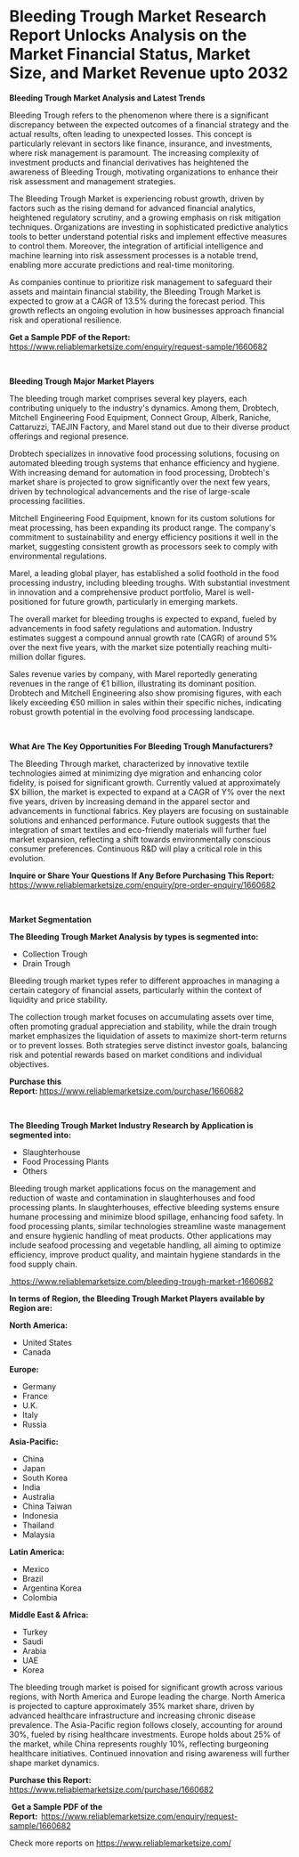 <p><h1>Bleeding Trough Market Research Report Unlocks Analysis on the Market Financial Status, Market Size, and Market Revenue upto 2032</h1></p><p><strong>Bleeding Trough Market Analysis and Latest Trends</strong></p>
<p><p>Bleeding Trough refers to the phenomenon where there is a significant discrepancy between the expected outcomes of a financial strategy and the actual results, often leading to unexpected losses. This concept is particularly relevant in sectors like finance, insurance, and investments, where risk management is paramount. The increasing complexity of investment products and financial derivatives has heightened the awareness of Bleeding Trough, motivating organizations to enhance their risk assessment and management strategies.</p><p>The Bleeding Trough Market is experiencing robust growth, driven by factors such as the rising demand for advanced financial analytics, heightened regulatory scrutiny, and a growing emphasis on risk mitigation techniques. Organizations are investing in sophisticated predictive analytics tools to better understand potential risks and implement effective measures to control them. Moreover, the integration of artificial intelligence and machine learning into risk assessment processes is a notable trend, enabling more accurate predictions and real-time monitoring.</p><p>As companies continue to prioritize risk management to safeguard their assets and maintain financial stability, the Bleeding Trough Market is expected to grow at a CAGR of 13.5% during the forecast period. This growth reflects an ongoing evolution in how businesses approach financial risk and operational resilience.</p></p>
<p><strong>Get a Sample PDF of the Report:&nbsp;</strong> <a href="https://www.reliablemarketsize.com/enquiry/request-sample/1660682?utm_campaign=3254&utm_medium=2&utm_source=Github&utm_content=ia&utm_term=10042025&utm_id=bleeding-trough">https://www.reliablemarketsize.com/enquiry/request-sample/1660682</a></p>
<p>&nbsp;</p>
<p><strong>Bleeding Trough Major Market Players</strong></p>
<p><p>The bleeding trough market comprises several key players, each contributing uniquely to the industry's dynamics. Among them, Drobtech, Mitchell Engineering Food Equipment, Connect Group, Alberk, Raniche, Cattaruzzi, TAEJIN Factory, and Marel stand out due to their diverse product offerings and regional presence.</p><p>Drobtech specializes in innovative food processing solutions, focusing on automated bleeding trough systems that enhance efficiency and hygiene. With increasing demand for automation in food processing, Drobtech's market share is projected to grow significantly over the next few years, driven by technological advancements and the rise of large-scale processing facilities.</p><p>Mitchell Engineering Food Equipment, known for its custom solutions for meat processing, has been expanding its product range. The company's commitment to sustainability and energy efficiency positions it well in the market, suggesting consistent growth as processors seek to comply with environmental regulations.</p><p>Marel, a leading global player, has established a solid foothold in the food processing industry, including bleeding troughs. With substantial investment in innovation and a comprehensive product portfolio, Marel is well-positioned for future growth, particularly in emerging markets.</p><p>The overall market for bleeding troughs is expected to expand, fueled by advancements in food safety regulations and automation. Industry estimates suggest a compound annual growth rate (CAGR) of around 5% over the next five years, with the market size potentially reaching multi-million dollar figures.</p><p>Sales revenue varies by company, with Marel reportedly generating revenues in the range of €1 billion, illustrating its dominant position. Drobtech and Mitchell Engineering also show promising figures, with each likely exceeding €50 million in sales within their specific niches, indicating robust growth potential in the evolving food processing landscape.</p></p>
<p>&nbsp;</p>
<p><strong>What Are The Key Opportunities For Bleeding Trough Manufacturers?</strong></p>
<p><p>The Bleeding Through market, characterized by innovative textile technologies aimed at minimizing dye migration and enhancing color fidelity, is poised for significant growth. Currently valued at approximately $X billion, the market is expected to expand at a CAGR of Y% over the next five years, driven by increasing demand in the apparel sector and advancements in functional fabrics. Key players are focusing on sustainable solutions and enhanced performance. Future outlook suggests that the integration of smart textiles and eco-friendly materials will further fuel market expansion, reflecting a shift towards environmentally conscious consumer preferences. Continuous R&D will play a critical role in this evolution.</p></p>
<p><strong>Inquire or Share Your Questions If Any Before Purchasing This Report:</strong> <a href="https://www.reliablemarketsize.com/enquiry/pre-order-enquiry/1660682?utm_campaign=3254&utm_medium=2&utm_source=Github&utm_content=ia&utm_term=10042025&utm_id=bleeding-trough">https://www.reliablemarketsize.com/enquiry/pre-order-enquiry/1660682</a></p>
<p>&nbsp;</p>
<p><strong>Market Segmentation</strong></p>
<p><strong>The Bleeding Trough Market Analysis by types is segmented into:</strong></p>
<p><ul><li>Collection Trough</li><li>Drain Trough</li></ul></p>
<p><p>Bleeding trough market types refer to different approaches in managing a certain category of financial assets, particularly within the context of liquidity and price stability. </p><p>The collection trough market focuses on accumulating assets over time, often promoting gradual appreciation and stability, while the drain trough market emphasizes the liquidation of assets to maximize short-term returns or to prevent losses. Both strategies serve distinct investor goals, balancing risk and potential rewards based on market conditions and individual objectives.</p></p>
<p><strong>Purchase this Report:&nbsp;</strong><a href="https://www.reliablemarketsize.com/purchase/1660682?utm_campaign=3254&utm_medium=2&utm_source=Github&utm_content=ia&utm_term=10042025&utm_id=bleeding-trough">https://www.reliablemarketsize.com/purchase/1660682</a></p>
<p>&nbsp;</p>
<p><strong>The Bleeding Trough Market Industry Research by Application is segmented into:</strong></p>
<p><ul><li>Slaughterhouse</li><li>Food Processing Plants</li><li>Others</li></ul></p>
<p><p>Bleeding trough market applications focus on the management and reduction of waste and contamination in slaughterhouses and food processing plants. In slaughterhouses, effective bleeding systems ensure humane processing and minimize blood spillage, enhancing food safety. In food processing plants, similar technologies streamline waste management and ensure hygienic handling of meat products. Other applications may include seafood processing and vegetable handling, all aiming to optimize efficiency, improve product quality, and maintain hygiene standards in the food supply chain.</p></p>
<p><a href="https://www.reliablemarketsize.com/bleeding-trough-market-r1660682?utm_campaign=3254&utm_medium=2&utm_source=Github&utm_content=ia&utm_term=10042025&utm_id=bleeding-trough">&nbsp;https://www.reliablemarketsize.com/bleeding-trough-market-r1660682</a></p>
<p><strong>In terms of Region, the Bleeding Trough Market Players available by Region are:</strong></p>
<p>
    <p> <strong> North America: </strong>
        <ul>
            <li>United States</li>
            <li>Canada</li>
        </ul>
        </p> 
    <p> <strong> Europe: </strong>
        <ul>
            <li>Germany</li>
            <li>France</li>
            <li>U.K.</li>
            <li>Italy</li>
            <li>Russia</li>
        </ul>
        </p> 
    <p> <strong> Asia-Pacific: </strong>
        <ul>
            <li>China</li>
            <li>Japan</li>
            <li>South Korea</li>
            <li>India</li>
            <li>Australia</li>
            <li>China Taiwan</li>
            <li>Indonesia</li>
            <li>Thailand</li>
            <li>Malaysia</li>
        </ul>
        </p> 
    <p> <strong> Latin America: </strong>
        <ul>
            <li>Mexico</li>
            <li>Brazil</li>
            <li>Argentina Korea</li>
            <li>Colombia</li>
        </ul>
        </p> 
    <p> <strong> Middle East & Africa: </strong>
        <ul>
            <li>Turkey</li>
            <li>Saudi</li>
            <li>Arabia</li>
            <li>UAE</li>
            <li>Korea</li>
        </ul>
    </p>
    </p>
<p><p>The bleeding trough market is poised for significant growth across various regions, with North America and Europe leading the charge. North America is projected to capture approximately 35% market share, driven by advanced healthcare infrastructure and increasing chronic disease prevalence. The Asia-Pacific region follows closely, accounting for around 30%, fueled by rising healthcare investments. Europe holds about 25% of the market, while China represents roughly 10%, reflecting burgeoning healthcare initiatives. Continued innovation and rising awareness will further shape market dynamics.</p></p>
<p><strong>Purchase this Report: </strong><a href="https://www.reliablemarketsize.com/purchase/1660682?utm_campaign=3254&utm_medium=2&utm_source=Github&utm_content=ia&utm_term=10042025&utm_id=bleeding-trough">https://www.reliablemarketsize.com/purchase/1660682</a></p>
<p>&nbsp;<strong>Get a Sample PDF of the Report:&nbsp;&nbsp;</strong><a href="https://www.reliablemarketsize.com/enquiry/request-sample/1660682?utm_campaign=3254&utm_medium=2&utm_source=Github&utm_content=ia&utm_term=10042025&utm_id=bleeding-trough">https://www.reliablemarketsize.com/enquiry/request-sample/1660682</a></p>
<p><strong></strong></p>
<p>Check more reports on <a href="https://www.reliablemarketsize.com/?utm_campaign=3254&utm_medium=2&utm_source=Github&utm_content=ia&utm_term=10042025&utm_id=bleeding-trough">https://www.reliablemarketsize.com/</a></p>